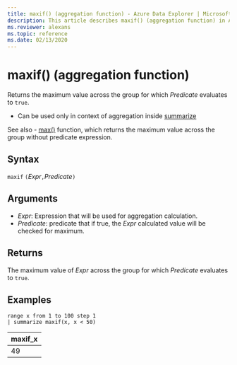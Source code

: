 ```yaml
---
title: maxif() (aggregation function) - Azure Data Explorer | Microsoft Docs
description: This article describes maxif() (aggregation function) in Azure Data Explorer.
ms.reviewer: alexans
ms.topic: reference
ms.date: 02/13/2020
---
```

# maxif() (aggregation function)

Returns the maximum value across the group for which *Predicate* evaluates to `true`.

* Can be used only in context of aggregation inside [summarize](summarizeoperator.md)

See also - [max()](max-aggfunction.md) function, which returns the maximum value across the group without predicate expression.

## Syntax

`maxif` `(`*Expr*`,`*Predicate*`)`

## Arguments

* *Expr*: Expression that will be used for aggregation calculation. 
* *Predicate*: predicate that if true, the *Expr* calculated value will be checked for maximum.

## Returns

The maximum value of *Expr* across the group for which *Predicate* evaluates to `true`.

## Examples

```kusto
range x from 1 to 100 step 1
| summarize maxif(x, x < 50)
```

|maxif_x|
|---|
|49|